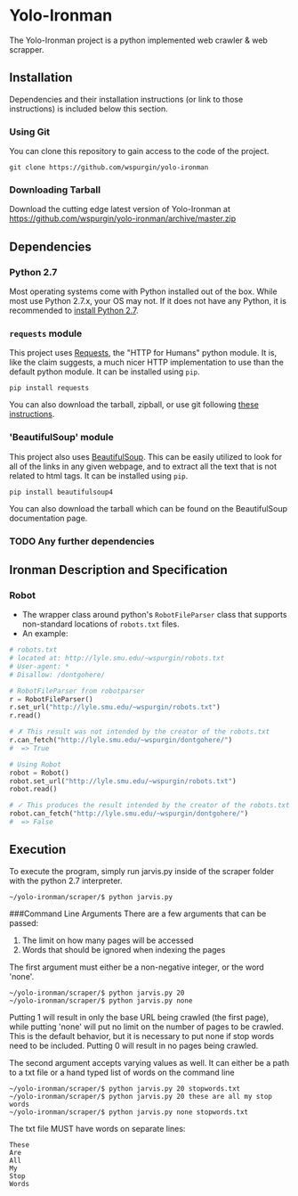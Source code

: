 Yolo-Ironman
============

The Yolo-Ironman project is a python implemented web crawler & web scrapper.

Installation
------------

Dependencies and their installation instructions (or link to those instructions)
is included below this section.

### Using Git

You can clone this repository to gain access to the code of the project.

```
git clone https://github.com/wspurgin/yolo-ironman
```

### Downloading Tarball

Download the cutting edge latest version of Yolo-Ironman at
https://github.com/wspurgin/yolo-ironman/archive/master.zip

Dependencies
------------

### Python 2.7

Most operating systems come with Python installed out of the box. While most use
Python 2.7.x, your OS may not. If it does not have any Python, it is recommended
to [install Python 2.7](https://www.python.org/download/releases/2.7/).

### `requests` module

This project uses [Requests](http://docs.python-requests.org/en/latest/),
the "HTTP for Humans" python module. It is, like the claim suggests, a much
nicer HTTP implementation to use than the default python module. It can be
installed using `pip`.

```
pip install requests
```

You can also download the tarball, zipball, or use git following [these
instructions](http://docs.python-requests.org/en/latest/user/install/).

### 'BeautifulSoup' module

This project also uses [BeautifulSoup](http://www.crummy.com/software/BeautifulSoup/bs4/doc/). This can be easily utilized to look for
all of the links in any given webpage, and to extract all the text that is not
related to html tags. It can be installed using `pip`.

```
pip install beautifulsoup4
```

You can also download the tarball which can be found on the BeautifulSoup
documentation page.

### TODO Any further dependencies

## Ironman Description and Specification

### Robot

- The wrapper class around python's `RobotFileParser` class that supports
  non-standard locations of `robots.txt` files.
- An example:

```python
# robots.txt
# located at: http://lyle.smu.edu/~wspurgin/robots.txt
# User-agent: *
# Disallow: /dontgohere/

# RobotFileParser from robotparser
r = RobotFileParser()
r.set_url("http://lyle.smu.edu/~wspurgin/robots.txt")
r.read()

# ✗ This result was not intended by the creator of the robots.txt
r.can_fetch("http://lyle.smu.edu/~wspurgin/dontgohere/")
#  => True

# Using Robot
robot = Robot()
robot.set_url("http://lyle.smu.edu/~wspurgin/robots.txt")
robot.read()

# ✓ This produces the result intended by the creator of the robots.txt
robot.can_fetch("http://lyle.smu.edu/~wspurgin/dontgohere/")
#  => False
```

Execution
---------

To execute the program, simply run jarvis.py inside of the scraper folder
with the python 2.7 interpreter.
```
~/yolo-ironman/scraper/$ python jarvis.py
```

###Command Line Arguments
There are a few arguments that can be passed:
1. The limit on how many pages will be accessed
2. Words that should be ignored when indexing the pages

The first argument must either be a non-negative integer, or the word 'none'.
```
~/yolo-ironman/scraper/$ python jarvis.py 20
~/yolo-ironman/scraper/$ python jarvis.py none
```

Putting 1 will result in only the base URL being crawled (the first page), while
putting 'none' will put no limit on the number of pages to be crawled. This is the
default behavior, but it is necessary to put none if stop words need to be 
included. Putting 0 will result in no pages being crawled. 

The second argument accepts varying values as well. It can either be a path to a txt
file or a hand typed list of words on the command line
```
~/yolo-ironman/scraper/$ python jarvis.py 20 stopwords.txt
~/yolo-ironman/scraper/$ python jarvis.py 20 these are all my stop words
~/yolo-ironman/scraper/$ python jarvis.py none stopwords.txt
```

The txt file MUST have words on separate lines:
```
These
Are
All
My
Stop
Words
```
